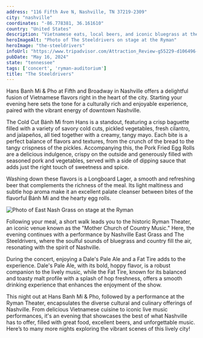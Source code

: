 ```yaml
---
address: "116 Fifth Ave N, Nashville, TN 37219-2309"
city: "nashville"
coordinates: "-86.778381, 36.161610"
country: "United States"
description: "Vietnamese eats, local beers, and iconic bluegrass at the Ryman"
heroImageAlt: "Photo of The Steeldrivers on stage at the Ryman"
heroImage: "the-steeldrivers"
infoUrl: "https://www.tripadvisor.com/Attraction_Review-g55229-d106496-Reviews-Ryman_Auditorium-Nashville_Davidson_County_Tennessee.html"
pubDate: "May 16, 2024"
state: "tennessee"
tags: ['concert', 'ryman-auditorium']
title: "The Steeldrivers"
---
```


Hans Banh Mi & Pho at Fifth and Broadway in Nashville offers a delightful fusion of Vietnamese flavors right in the heart of the city. Starting your evening here sets the tone for a culturally rich and enjoyable experience, paired with the vibrant energy of downtown Nashville.

The Cold Cut Bánh Mì from Hans is a standout, featuring a crisp baguette filled with a variety of savory cold cuts, pickled vegetables, fresh cilantro, and jalapeños, all tied together with a creamy, tangy mayo. Each bite is a perfect balance of flavors and textures, from the crunch of the bread to the tangy crispness of the pickles. Accompanying this, the Pork Fried Egg Rolls are a delicious indulgence, crispy on the outside and generously filled with seasoned pork and vegetables, served with a side of dipping sauce that adds just the right touch of sweetness and spice.

Washing down these flavors is a Longboard Lager, a smooth and refreshing beer that complements the richness of the meal. Its light maltiness and subtle hop aroma make it an excellent palate cleanser between bites of the flavorful Bánh Mì and the hearty egg rolls.

![Photo of East Nash Grass on stage at the Ryman](/no-reserv-ai-tions/the-steeldrivers-east-nash-grass.webp)

Following your meal, a short walk leads you to the historic Ryman Theater, an iconic venue known as the "Mother Church of Country Music." Here, the evening continues with a performance by Nashville East Grass and The Steeldrivers, where the soulful sounds of bluegrass and country fill the air, resonating with the spirit of Nashville.

During the concert, enjoying a Dale's Pale Ale and a Fat Tire adds to the experience. Dale's Pale Ale, with its bold, hoppy flavor, is a robust companion to the lively music, while the Fat Tire, known for its balanced and toasty malt profile with a splash of hop freshness, offers a smooth drinking experience that enhances the enjoyment of the show.

This night out at Hans Banh Mi & Pho, followed by a performance at the Ryman Theater, encapsulates the diverse cultural and culinary offerings of Nashville. From delicious Vietnamese cuisine to iconic live music performances, it's an evening that showcases the best of what Nashville has to offer, filled with great food, excellent beers, and unforgettable music. Here’s to many more nights exploring the vibrant scenes of this lively city!
